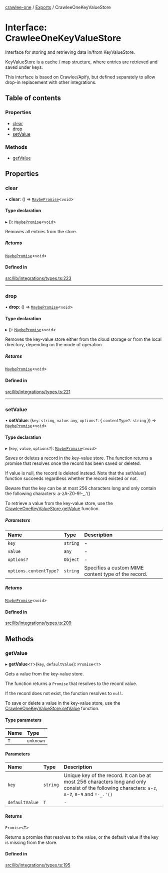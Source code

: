 [crawlee-one](../README.md) / [Exports](../modules.md) / CrawleeOneKeyValueStore

# Interface: CrawleeOneKeyValueStore

Interface for storing and retrieving data in/from KeyValueStore.

KeyValueStore is a cache / map structure, where entries are retrieved and saved
under keys.

This interface is based on Crawlee/Apify, but defined separately to allow
drop-in replacement with other integrations.

## Table of contents

### Properties

- [clear](CrawleeOneKeyValueStore.md#clear)
- [drop](CrawleeOneKeyValueStore.md#drop)
- [setValue](CrawleeOneKeyValueStore.md#setvalue)

### Methods

- [getValue](CrawleeOneKeyValueStore.md#getvalue)

## Properties

### clear

• **clear**: () => [`MaybePromise`](../modules.md#maybepromise)<`void`\>

#### Type declaration

▸ (): [`MaybePromise`](../modules.md#maybepromise)<`void`\>

Removes all entries from the store.

##### Returns

[`MaybePromise`](../modules.md#maybepromise)<`void`\>

#### Defined in

[src/lib/integrations/types.ts:223](https://github.com/JuroOravec/crawlee-one/blob/a1c29c5/src/lib/integrations/types.ts#L223)

___

### drop

• **drop**: () => [`MaybePromise`](../modules.md#maybepromise)<`void`\>

#### Type declaration

▸ (): [`MaybePromise`](../modules.md#maybepromise)<`void`\>

Removes the key-value store either from the cloud storage or from the local directory,
depending on the mode of operation.

##### Returns

[`MaybePromise`](../modules.md#maybepromise)<`void`\>

#### Defined in

[src/lib/integrations/types.ts:221](https://github.com/JuroOravec/crawlee-one/blob/a1c29c5/src/lib/integrations/types.ts#L221)

___

### setValue

• **setValue**: (`key`: `string`, `value`: `any`, `options?`: { `contentType?`: `string`  }) => [`MaybePromise`](../modules.md#maybepromise)<`void`\>

#### Type declaration

▸ (`key`, `value`, `options?`): [`MaybePromise`](../modules.md#maybepromise)<`void`\>

Saves or deletes a record in the key-value store. The function returns a promise that
resolves once the record has been saved or deleted.

If value is null, the record is deleted instead. Note that the setValue() function
succeeds regardless whether the record existed or not.

Beware that the key can be at most 256 characters long and only contain the following
characters: a-zA-Z0-9!-_.'()

To retrieve a value from the key-value store, use the [CrawleeOneKeyValueStore.getValue](CrawleeOneKeyValueStore.md#getvalue)
function.

##### Parameters

| Name | Type | Description |
| :------ | :------ | :------ |
| `key` | `string` | - |
| `value` | `any` | - |
| `options?` | `Object` | - |
| `options.contentType?` | `string` | Specifies a custom MIME content type of the record. |

##### Returns

[`MaybePromise`](../modules.md#maybepromise)<`void`\>

#### Defined in

[src/lib/integrations/types.ts:209](https://github.com/JuroOravec/crawlee-one/blob/a1c29c5/src/lib/integrations/types.ts#L209)

## Methods

### getValue

▸ **getValue**<`T`\>(`key`, `defaultValue`): `Promise`<`T`\>

Gets a value from the key-value store.

The function returns a `Promise` that resolves to the record value.

If the record does not exist, the function resolves to `null`.

To save or delete a value in the key-value store, use the
[CrawleeOneKeyValueStore.setValue](CrawleeOneKeyValueStore.md#setvalue) function.

#### Type parameters

| Name | Type |
| :------ | :------ |
| `T` | `unknown` |

#### Parameters

| Name | Type | Description |
| :------ | :------ | :------ |
| `key` | `string` | Unique key of the record. It can be at most 256 characters long and only consist of the following characters: `a`-`z`, `A`-`Z`, `0`-`9` and `!-_.'()` |
| `defaultValue` | `T` | - |

#### Returns

`Promise`<`T`\>

Returns a promise that resolves to the value, or the default value if the key is missing from the store.

#### Defined in

[src/lib/integrations/types.ts:195](https://github.com/JuroOravec/crawlee-one/blob/a1c29c5/src/lib/integrations/types.ts#L195)
